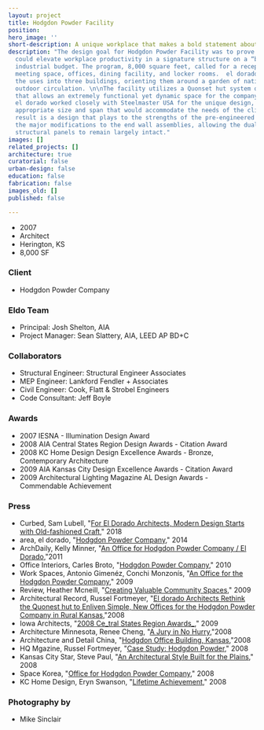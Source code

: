 ```yaml
---
layout: project
title: Hodgdon Powder Facility
position: 
hero_image: ''
short-description: A unique workplace that makes a bold statement about brand identity
description: "The design goal for Hodgdon Powder Facility was to prove that a building
  could elevate workplace productivity in a signature structure on a “bare bones”
  industrial budget. The program, 8,000 square feet, called for a reception area,
  meeting space, offices, dining facility, and locker rooms.  el dorado chose to separate
  the uses into three buildings, orienting them around a garden of native plants and
  outdoor circulation. \n\nThe facility utilizes a Quonset hut system of construction
  that allows an extremely functional yet dynamic space for the company’s employees.
  el dorado worked closely with Steelmaster USA for the unique design, examining an
  appropriate size and span that would accommodate the needs of the client. The end
  result is a design that plays to the strengths of the pre-engineered system by focusing
  the major modifications to the end wall assemblies, allowing the dual-corrugated,
  structural panels to remain largely intact."
images: []
related_projects: []
architecture: true
curatorial: false
urban-design: false
education: false
fabrication: false
images_old: []
published: false

---
```

* 2007
* Architect
* Herington, KS
* 8,000 SF

### Client

* Hodgdon Powder Company

### Eldo Team

* Principal: Josh Shelton, AIA
* Project Manager: Sean Slattery, AIA, LEED AP BD+C

### Collaborators

* Structural Engineer: Structural Engineer Associates
* MEP Engineer: Lankford Fendler + Associates
* Civil Engineer: Cook, Flatt & Strobel Engineers
* Code Consultant: Jeff Boyle

### Awards

* 2007 IESNA - Illumination Design Award
* 2008 AIA Central States Region Design Awards - Citation Award
* 2008 KC Home Design Design Excellence Awards - Bronze, Contemporary Architecture
* 2009 AIA Kansas City Design Excellence Awards - Citation Award
* 2009 Architectural Lighting Magazine AL Design Awards - Commendable Achievement

### Press

* Curbed, Sam Lubell, "[For El Dorado Architects, Modern Design Starts with Old-fashioned Craft](https://www.curbed.com/2018/2/2/16905344/el-dorado-architects-groundbreakers-kansas-city)," 2018
* area, el dorado, "[Hodgdon Powder Company](https://www.area-arch.it/en/hodgdon-powder-company/)," 2014
* ArchDaily, Kelly Minner, "[An Office for Hodgdon Powder Company / El Dorado](https://www.archdaily.com/106531/an-office-for-hodgdon-powder-company-el-dorado),"2011
* Office Interiors, Carles Broto, "[Hodgdon Powder Company](assets.ctfassets.net/7ceafwpo4r5g/iCL396sZRuDog1cmpp25L/8c5e7edec2d56952fa67c46c6263ce40/2010-Office_Interiors-Hodgdon_Only.pdf)," 2010
* Work Spaces, Antonio Gimenéz, Conchi Monzonís, "[An Office for the Hodgdon Powder Company](downloads.ctfassets.net/7ceafwpo4r5g/1v1ZNgRVyYY5mLvaKTHkc2/501807cee6b1d8012d1c5f4fecc24f57/2009-Hodgdon_Powder-Pencil_Work_Spaces.pdf )," 2009
* Review, Heather Mcneill, "[Creating Valuable Community Spaces](downloads.ctfassets.net/7ceafwpo4r5g/74eLBpkCkCFT3Xj8drXZpQ/f098b349c03901a2918bc4d9b3dd7174/2009-eldorado_AIA_Central_States_Awards-Review.pdf )," 2009
* Architectural Record, Russel Fortmeyer, "[El dorado Architects Rethink the Quonest hut to Enliven Simple, New Offices for the Hodgdon Powder Company in Rural Kansas](downloads.ctfassets.net/7ceafwpo4r5g/3S1bRAWj1erM8TVfxs36Bp/11becb977b811d599d4c5392465e2101/2008-Hodgdon-Arch_Record.pdf ),"2008
* Iowa Architects, "[2008 Ce_tral States Region Awards_](assets.ctfassets.net/7ceafwpo4r5g/40cNEge1fFwB0VXXuPO2TK/fe737c3d588aed125d553dc944afa281/2009-Central_States_Award_Winners-Iowa_Architect.pdf)," 2009
* Architecture Minnesota, Renee Cheng, "[A Jury in No Hurry](assets.ctfassets.net/7ceafwpo4r5g/4S5vXZnEnNWg2oRnzON7N6/680f24fb10de5e8f54951dc73314a55c/2008-AIA_MN_Honor_Awards-Architecture_MN.pdf ),"2008
* Architecture and Detail China, "[Hodgdon Office Building, Kansas](downloads.ctfassets.net/7ceafwpo4r5g/5DU6Cuvj6MRDnHP7rnFdSI/7d47b13a67ff37acd9752ffdf2428a92/2008-Hodgdon-DETAIL_China.pdf),"2008
* HQ Mgazine, Russel Fortmeyer, "[Case Study: Hodgdon Powder](assets.ctfassets.net/7ceafwpo4r5g/3vqp4xTWOJ0DSdfrnXR7Wx/b46ff1013895e0d8779c5fa2d1053eca/2008-Hodgdon-HQ_small.pdf)," 2008
* Kansas City Star, Steve Paul, "[An Architectural Style Built for the Plains](downloads.ctfassets.net/7ceafwpo4r5g/4dN98b8CGlLwJxYnqI6Wi4/b74438de50d545aab59005b48a49a208/2008-Hodgdon-KCStar.pdf)," 2008
* Space Korea, "[Office for Hodgdon Powder Company](downloads.ctfassets.net/7ceafwpo4r5g/79KwP6tB7jfkmthlTGQacJ/5f0f827cf72f74d22cbfcb30dbbdc030/2008-Hodgdon-Space_Korea_Magazine.pdf )," 2008
* KC Home Design, Eryn Swanson, "[Lifetime Achievement](downloads.ctfassets.net/7ceafwpo4r5g/37XvC6afNSJrdmlGiCKTzr/022f108049b58e6bbf2c3708827cfd2c/2008-el_dorado_-KC_HomeDesign.pdf)," 2008

### Photography by

* Mike Sinclair